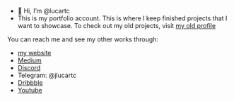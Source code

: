 - 👋 Hi, I’m @lucartc
- This is my portfolio account. This is where I keep finished projects that I want to showcase. To check out my old projects, visit [my old profile](https://github.com/jlucartc)

You can reach me and see my other works through:
- [my website](portfolio.jlucartc.tech)
- [Medium](https://medium.com/@jlucartc)
- [Discord](http://discordapp.com/users/265658535461912595)
- Telegram: @jlucartc
- [Dribbble](https://dribbble.com/jlucartc)
- [Youtube](https://www.youtube.com/@lrtccoding)

<!---
lucartc/lucartc is a ✨ special ✨ repository because its `README.md` (this file) appears on your GitHub profile.
You can click the Preview link to take a look at your changes.
--->
